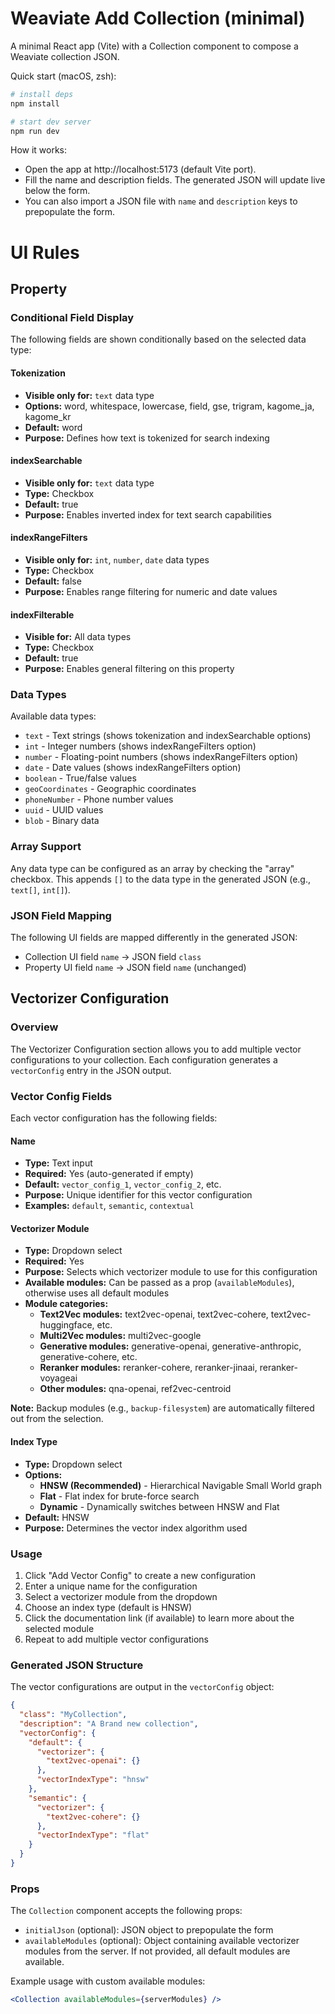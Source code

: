# Weaviate Add Collection (minimal)

A minimal React app (Vite) with a Collection component to compose a Weaviate collection JSON.

Quick start (macOS, zsh):

```bash
# install deps
npm install

# start dev server
npm run dev
```

How it works:
- Open the app at http://localhost:5173 (default Vite port).
- Fill the name and description fields. The generated JSON will update live below the form.
- You can also import a JSON file with `name` and `description` keys to prepopulate the form.

# UI Rules

## Property

### Conditional Field Display

The following fields are shown conditionally based on the selected data type:

#### **Tokenization**
- **Visible only for:** `text` data type
- **Options:** word, whitespace, lowercase, field, gse, trigram, kagome_ja, kagome_kr
- **Default:** word
- **Purpose:** Defines how text is tokenized for search indexing

#### **indexSearchable**
- **Visible only for:** `text` data type
- **Type:** Checkbox
- **Default:** true
- **Purpose:** Enables inverted index for text search capabilities

#### **indexRangeFilters**
- **Visible only for:** `int`, `number`, `date` data types
- **Type:** Checkbox
- **Default:** false
- **Purpose:** Enables range filtering for numeric and date values

#### **indexFilterable**
- **Visible for:** All data types
- **Type:** Checkbox
- **Default:** true
- **Purpose:** Enables general filtering on this property

### Data Types

Available data types:
- `text` - Text strings (shows tokenization and indexSearchable options)
- `int` - Integer numbers (shows indexRangeFilters option)
- `number` - Floating-point numbers (shows indexRangeFilters option)
- `date` - Date values (shows indexRangeFilters option)
- `boolean` - True/false values
- `geoCoordinates` - Geographic coordinates
- `phoneNumber` - Phone number values
- `uuid` - UUID values
- `blob` - Binary data

### Array Support

Any data type can be configured as an array by checking the "array" checkbox. This appends `[]` to the data type in the generated JSON (e.g., `text[]`, `int[]`).

### JSON Field Mapping

The following UI fields are mapped differently in the generated JSON:

- Collection UI field `name` → JSON field `class`
- Property UI field `name` → JSON field `name` (unchanged)

## Vectorizer Configuration

### Overview

The Vectorizer Configuration section allows you to add multiple vector configurations to your collection. Each configuration generates a `vectorConfig` entry in the JSON output.

### Vector Config Fields

Each vector configuration has the following fields:

#### **Name**
- **Type:** Text input
- **Required:** Yes (auto-generated if empty)
- **Default:** `vector_config_1`, `vector_config_2`, etc.
- **Purpose:** Unique identifier for this vector configuration
- **Examples:** `default`, `semantic`, `contextual`

#### **Vectorizer Module**
- **Type:** Dropdown select
- **Required:** Yes
- **Purpose:** Selects which vectorizer module to use for this configuration
- **Available modules:** Can be passed as a prop (`availableModules`), otherwise uses all default modules
- **Module categories:**
  - **Text2Vec modules:** text2vec-openai, text2vec-cohere, text2vec-huggingface, etc.
  - **Multi2Vec modules:** multi2vec-google
  - **Generative modules:** generative-openai, generative-anthropic, generative-cohere, etc.
  - **Reranker modules:** reranker-cohere, reranker-jinaai, reranker-voyageai
  - **Other modules:** qna-openai, ref2vec-centroid

**Note:** Backup modules (e.g., `backup-filesystem`) are automatically filtered out from the selection.

#### **Index Type**
- **Type:** Dropdown select
- **Options:**
  - **HNSW (Recommended)** - Hierarchical Navigable Small World graph
  - **Flat** - Flat index for brute-force search
  - **Dynamic** - Dynamically switches between HNSW and Flat
- **Default:** HNSW
- **Purpose:** Determines the vector index algorithm used

### Usage

1. Click "Add Vector Config" to create a new configuration
2. Enter a unique name for the configuration
3. Select a vectorizer module from the dropdown
4. Choose an index type (default is HNSW)
5. Click the documentation link (if available) to learn more about the selected module
6. Repeat to add multiple vector configurations

### Generated JSON Structure

The vector configurations are output in the `vectorConfig` object:

```json
{
  "class": "MyCollection",
  "description": "A Brand new collection",
  "vectorConfig": {
    "default": {
      "vectorizer": {
        "text2vec-openai": {}
      },
      "vectorIndexType": "hnsw"
    },
    "semantic": {
      "vectorizer": {
        "text2vec-cohere": {}
      },
      "vectorIndexType": "flat"
    }
  }
}
```

### Props

The `Collection` component accepts the following props:

- `initialJson` (optional): JSON object to prepopulate the form
- `availableModules` (optional): Object containing available vectorizer modules from the server. If not provided, all default modules are available.

Example usage with custom available modules:

```jsx
<Collection availableModules={serverModules} />
```

